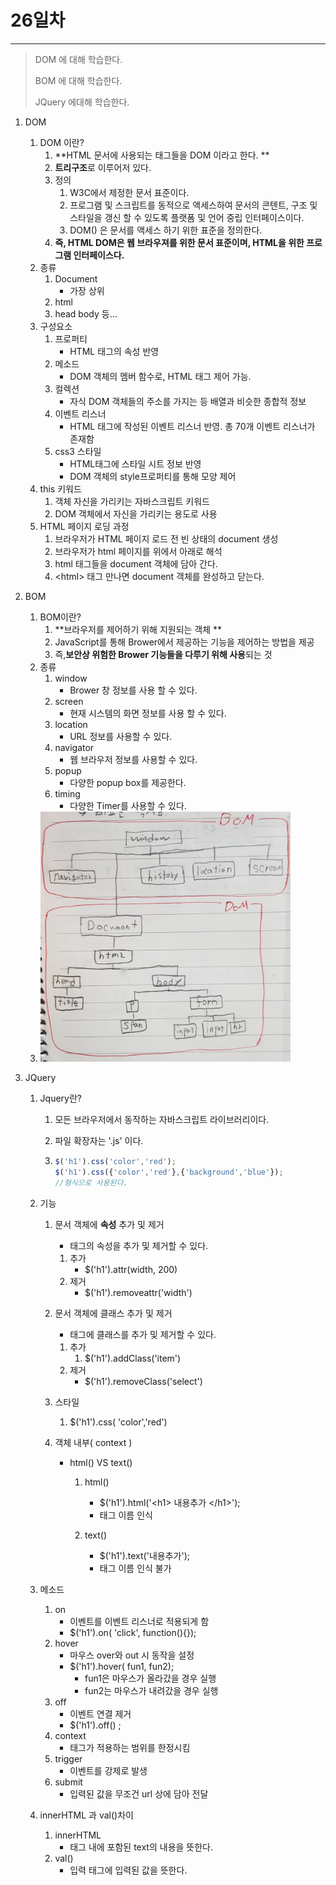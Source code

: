 # 26일차

------

> DOM 에 대해 학습한다. 
>
> BOM 에 대해 학습한다. 
>
> JQuery 에대해 학습한다. 

1. DOM

   1. DOM 이란?
      1. **HTML 문서에 사용되는 태그들을 DOM 이라고 한다. **
      2. **트리구조**로 이루어저 있다. 
      3. 정의
         1. W3C에서 제정한 문서 표준이다. 
         2. 프로그램 및 스크립트를 동적으로 액세스하여 문서의 콘텐트, 구조 및 스타일을 갱신 할 수 있도록 플랫폼 및 언어 중립 인터페이스이다. 
         3. DOM() 은 문서를 액세스 하기 위한 표준을 정의한다. 
      4. **즉, HTML DOM은 웹 브라우져를 위한 문서 표준이며, HTML을 위한 프로그램 인터페이스다.**
   2. 종류
      1. Document 
         - 가장 상위
      2. html
      3. head body 등...
   3. 구성요소
      1. 프로퍼티
         - HTML 태그의 속성 반영
      2. 메소드
         - DOM 객체의 멤버 함수로, HTML 태그 제어 가능. 
      3. 컬렉션
         - 자식 DOM 객체들의 주소를 가지는 등 배열과 비슷한 종합적 정보
      4. 이벤트 리스너
         - HTML 태그에 작성된 이벤트 리스너 반영. 총 70개 이벤트 리스너가 존재함
      5. css3 스타일
         - HTML태그에 스타일 시트 정보 반영
         - DOM 객체의 style프로퍼티를 통해 모양 제어 
   4. this 키워드
      1. 객체 자신을 가리키는 자바스크립트 키워드
      2. DOM 객체에서 자신을 가리키는 용도로 사용 
   5. HTML 페이지 로딩 과정
      1. 브라우저가 HTML 페이지 로드 전 빈 상태의 document 생성
      2. 브라우저가 html 페이지를 위에서 아래로 해석
      3. html 태그들을 document 객체에 담아 간다. 
      4. \<html> 태그 만나면 document 객체를 완성하고 닫는다. 

2. BOM

   1. BOM이란?
      1. **브라우저를 제어하기 위해 지원되는 객체 **
      2. JavaScript를 통해 Brower에서 제공하는 기능을 제어하는 방법을 제공
      3. 즉,**보안상 위험한 Brower  기능들을 다루기 위해 사용**되는 것
   2. 종류
      1. window
         - Brower 창 정보를 사용 할 수 있다. 
      2. screen
         - 현재 시스템의 화면 정보를 사용 할 수 있다. 
      3. location
         - URL 정보를 사용할 수 있다. 
      4. navigator
         - 웹 브라우저 정보를 사용할 수 있다. 
      5. popup
         - 다양한 popup box를 제공한다. 
      6. timing
         - 다양한 Timer를 사용할 수 있다. 
   3. <img src="images/DOM.jpg" width=400px; height=400px;>

3. JQuery

   1. Jquery란?

      1. 모든 브라우저에서 동작하는 자바스크립트 라이브러리이다. 

      2. 파일 확장자는 '.js' 이다. 

      3. ```javascript
         $('h1').css('color','red');
         $('h1').css({'color','red'},{'background','blue'});
         //형식으로 사용된다. 
         ```

   2. 기능

      1. 문서 객체에 **속성** 추가 및 제거

         - 태그의 속성을 추가 및 제거할 수 있다. 

         1. 추가
            - $('h1').attr(width, 200)
         2. 제거
            - $('h1').removeattr('width')

      2. 문서 객체에 클래스 추가 및 제거

         - 태그에 클래스를 추가 및 제거할 수 있다. 

         1. 추가
            1. $('h1').addClass('item')
         2. 제거
            - $('h1').removeClass('select')

      3. 스타일 

         1. $('h1').css( 'color','red')

      4. 객체 내부( context ) 

         - html() VS text() 

           1. html()
              - $('h1').html('\<h1> 내용추가 \</h1>');
              - 태그 이름 인식

           1. text()
              - $('h1').text('내용추가');
              - 태그 이름 인식 불가 

   3. 메소드

      1. on
         - 이벤트를 이벤트 리스너로 적용되게 함
         - $('h1').on( 'click', function(){});
      2. hover
         - 마우스 over와 out 시 동작을 설정
         - $('h1').hover( fun1, fun2);
           - fun1은 마우스가 올라갔을 경우 실행 
           - fun2는 마우스가 내려갔을 경우 실행 
      3. off
         - 이벤트 연결 제거
         - $('h1').off() ;
      4. context
         - 태그가 적용하는 범위를 한정시킴 
      5. trigger
         - 이벤트를 강제로 발생 
      6. submit
         - 입력된 값을 무조건 url 상에 담아 전달 

   4. innerHTML  과  val()차이

      1. innerHTML 
         - 태그 내에 포함된 text의 내용을 뜻한다. 
      2. val()
         - 입력 태그에 입력된 값을 뜻한다. 
